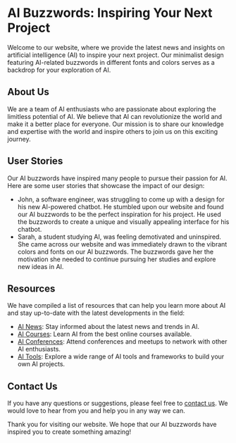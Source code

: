 <!--font:Futura-->

# AI Buzzwords: Inspiring Your Next Project

Welcome to our website, where we provide the latest news and insights on artificial intelligence (AI) to inspire your next project. Our minimalist design featuring AI-related buzzwords in different fonts and colors serves as a backdrop for your exploration of AI.

## About Us

We are a team of AI enthusiasts who are passionate about exploring the limitless potential of AI. We believe that AI can revolutionize the world and make it a better place for everyone. Our mission is to share our knowledge and expertise with the world and inspire others to join us on this exciting journey.

## User Stories

Our AI buzzwords have inspired many people to pursue their passion for AI. Here are some user stories that showcase the impact of our design:

- John, a software engineer, was struggling to come up with a design for his new AI-powered chatbot. He stumbled upon our website and found our AI buzzwords to be the perfect inspiration for his project. He used the buzzwords to create a unique and visually appealing interface for his chatbot.
- Sarah, a student studying AI, was feeling demotivated and uninspired. She came across our website and was immediately drawn to the vibrant colors and fonts on our AI buzzwords. The buzzwords gave her the motivation she needed to continue pursuing her studies and explore new ideas in AI.

## Resources

We have compiled a list of resources that can help you learn more about AI and stay up-to-date with the latest developments in the field:

- [AI News](#): Stay informed about the latest news and trends in AI.
- [AI Courses](#): Learn AI from the best online courses available.
- [AI Conferences](#): Attend conferences and meetups to network with other AI enthusiasts.
- [AI Tools](#): Explore a wide range of AI tools and frameworks to build your own AI projects.

## Contact Us

If you have any questions or suggestions, please feel free to [contact us](#). We would love to hear from you and help you in any way we can.

Thank you for visiting our website. We hope that our AI buzzwords have inspired you to create something amazing!

<!--

Write me content for website with wallpaper which alt text is:

"A minimalist design featuring AI-related buzzwords in different fonts and colors"

The name/title of the page should not be 1:1 copy of the alt text but rather a real content of the website which is using this wallpaper.

- Use markdown format 
- Start with heading
- Heading should be short and concise
- The content should look like a real website 
- The website should not be about the wallpaper, wallpaper is just a related background
- Heading should be contain work "wallpaper" or "background"
- Include real sections like references, contact, user stories, etc. use things relevant to the page purpose.
- Feel free to use structure like headings, bullets, numbering, blockquotes, paragraphs, horizontal lines, etc.
- You can use formatting like bold or _italic_
- You can include UTF-8 emojis
- Links should be only #hash anchors (and you can refer to the document itself)
- Do not include images


---


# AI Buzzwords Wallpaper: Inspiring Your Next Project

Welcome to our website, where we bring you the latest news and insights on artificial intelligence (AI). Our minimalist design featuring AI-related buzzwords in different fonts and colors serves as an inspiring backdrop for your next project. 

## About Us

We are a team of AI enthusiasts who are passionate about exploring the limitless potential of AI. We believe that AI can revolutionize the world and make it a better place for everyone. Our mission is to share our knowledge and expertise with the world and inspire others to join us on this exciting journey.

## User Stories

Our wallpaper has inspired many people to pursue their passion for AI. Here are some user stories that showcase the impact of our wallpaper:

- John, a software engineer, was struggling to come up with a design for his new AI-powered chatbot. He stumbled upon our website and found our wallpaper to be the perfect inspiration for his project. He used the buzzwords on the wallpaper to create a unique and visually appealing interface for his chatbot.
- Sarah, a student studying AI, was feeling demotivated and uninspired. She came across our website and was immediately drawn to the vibrant colors and fonts on our wallpaper. The wallpaper gave her the motivation she needed to continue pursuing her studies and explore new ideas in AI.

## Resources

We have compiled a list of resources that can help you learn more about AI and stay up-to-date with the latest developments in the field:

- [AI News](#): Stay informed about the latest news and trends in AI.
- [AI Courses](#): Learn AI from the best online courses available.
- [AI Conferences](#): Attend conferences and meetups to network with other AI enthusiasts.
- [AI Tools](#): Explore a wide range of AI tools and frameworks to build your own AI projects.

## Contact Us

If you have any questions or suggestions, please feel free to [contact us](#). We would love to hear from you and help you in any way we can.

Thank you for visiting our website. We hope that our AI Buzzwords Wallpaper has inspired you to create something amazing!


---


Heading should not include word "wallpaper". The website should not be about the wallpaper itself, wallpaper is just a related background, rewrite whole content.


---


# AI Buzzwords: Inspiring Your Next Project

Welcome to our website, where we provide the latest news and insights on artificial intelligence (AI) to inspire your next project. Our minimalist design featuring AI-related buzzwords in different fonts and colors serves as a backdrop for your exploration of AI.

## About Us

We are a team of AI enthusiasts who are passionate about exploring the limitless potential of AI. We believe that AI can revolutionize the world and make it a better place for everyone. Our mission is to share our knowledge and expertise with the world and inspire others to join us on this exciting journey.

## User Stories

Our AI buzzwords have inspired many people to pursue their passion for AI. Here are some user stories that showcase the impact of our design:

- John, a software engineer, was struggling to come up with a design for his new AI-powered chatbot. He stumbled upon our website and found our AI buzzwords to be the perfect inspiration for his project. He used the buzzwords to create a unique and visually appealing interface for his chatbot.
- Sarah, a student studying AI, was feeling demotivated and uninspired. She came across our website and was immediately drawn to the vibrant colors and fonts on our AI buzzwords. The buzzwords gave her the motivation she needed to continue pursuing her studies and explore new ideas in AI.

## Resources

We have compiled a list of resources that can help you learn more about AI and stay up-to-date with the latest developments in the field:

- [AI News](#): Stay informed about the latest news and trends in AI.
- [AI Courses](#): Learn AI from the best online courses available.
- [AI Conferences](#): Attend conferences and meetups to network with other AI enthusiasts.
- [AI Tools](#): Explore a wide range of AI tools and frameworks to build your own AI projects.

## Contact Us

If you have any questions or suggestions, please feel free to [contact us](#). We would love to hear from you and help you in any way we can.

Thank you for visiting our website. We hope that our AI buzzwords have inspired you to create something amazing!

-->

